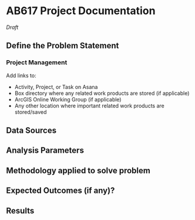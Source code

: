 # AB617 Project Documentation

*Draft*
## Define the Problem Statement

### Project Management 

Add links to:
- Activity, Project, or Task on Asana 
- Box directory where any related work products are stored (if applicable) 
- ArcGIS Online Working Group (if applicable) 
- Any other location where important related work products are stored/saved 

## Data Sources

## Analysis Parameters

## Methodology applied to solve problem

## Expected Outcomes (if any)?

## Results
